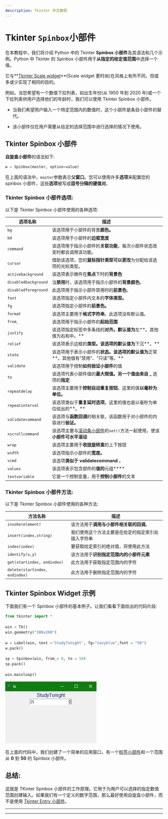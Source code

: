 ```yaml
---
description: Tkinter 中文教程
---
```


# Tkinter `Spinbox`小部件

在本教程中，我们将介绍 Python 中的 Tkinter **Spinbox 小部件**及其语法和几个示例。Python 中 Tkinter 的 Spinbox 小部件用于**从指定的给定值范围**中选择一个值。

它与**[Tkinter Scale widget](https://www.studytonight.com/tkinter/python-tkinter-scale-widget)**(Scale widget 更时尚)在风格上有所不同，但或多或少实现了相同的目的。

例如，当您希望有一个数值下拉列表，如出生年份(从 1950 年到 2020 年)或一个下拉列表供用户选择他们的年龄时，我们可以使用 Tkinter Spinbox 小部件。

*   当我们希望用户输入一个特定范围内的数值时，这个小部件是条目小部件的替代。

*   该小部件仅在用户需要从给定的选择范围中进行选择的情况下使用。

## Tkinter Spinbox 小部件

**自旋盒小部件**的语法如下:

```py
w = Spinbox(master, option=value)
```

在上面的语法中，`master`参数表示**父窗口**。您可以使用许多**选项**来配置您的 spinbox 小部件，这些**选项**被写成**逗号分隔的键值对**。

### Tkinter Spinbox 小部件选项:

以下是 Tkinter Spinbox 小部件使用的各种选项:

| **选项名称** | **描述** |
| --- | --- |
| `bg` | 该选项用于小部件的背景**颜色。** |
| `bd` | 该选项用于小部件的**边框宽度** |
| `command` | 该选项用于指示小部件的**关联功能**，每次小部件状态改变时都会调用该功能。 |
| `cursor` | 借助该选项，您的**鼠标指针类型可以更改**为分配给该选项的光标类型。 |
| `activebackground` | 该选项表示微件在**焦点**下时的**背景色** |
| `disabledbackground` | 当**禁用**时，该选项用于指示小部件的**背景颜色**。 |
| `disabledforeground` | 此选项用于指示小部件禁用时的**前景色**。 |
| `font` | 该选项指定小部件内文本的**字体类型。** |
| `fg` | 该选项指定小部件的**前景色。** |
| `format` | 该选项主要用于**格式字符串**。此选项没有默认值。 |
| `from_` | 该选项用于指示小部件的**起始范围** |
| `justify` | 该选项指定标签中多条线的**对齐。默认值为**左**。其他值为右和中。** |
| `relief` | 该选项表示边框的**类型。该选项的默认值为**下沉**。** |
| `state` | 该选项用于表示小部件的**状态。该选项的默认值为**正常**。其他值有“禁用”、“只读”等。** |
| `validate` | 该选项用于控制**如何验证小部件**的值 |
| `to` | 该选项代表小部件值的**最大限值。另一个值由来自 _** 选项的**指定** |
| `repeatdelay` | 该选项主要用于**控制自动重复按钮**。这里的值**以毫秒为单位。** |
| `repeatinterval` | 该选项类似于**重复延时选项**。这里的值也是以毫秒为单位给出的**。** |
| `validatecommand` | 该选项与**函数回调**的相关联，该函数用于对小部件的内容进行**验证。** |
| `xscrollcommand` | 该选项主要与[滚动条小部件](https://www.studytonight.com/tkinter/python-tkinter-scrollbar-widget)的`set()`方法一起使用，使该**小部件可水平滚动** |
| `wrap` | 该选项主要用于**收拢旋转盒**的上下按钮 |
| `width` | 该选项指示小部件的**宽度。** |
| `vcmd` | 该选项**类似于 validatecommand** 。 |
| `values` | 该选项表示包含部件的**值的**元组**** |
| `textvariable` | 它是一个控制变量，用于**控制小部件**的文本 |

### Tkinter Spinbox 小部件方法:

以下是 Tkinter Spinbox 小部件使用的各种方法:

| **方法名称** | **描述** |
| --- | --- |
| `invoke(element)` | 该方法用于**调用与小部件相关联的回调**。 |
| `insert(index,string)` | 我们使用这个方法主要是在给定的指定索引处插入字符串 |
| `index(index)` | 要获取给定索引的绝对值，将使用此方法 |
| `identify(x,y)` | 该方法用于**识别指定范围内的小部件元素** |
| `get(startindex, endindex)` | 此方法用于获取指定范围内的字符 |
| `delete(startindex, endindex)` | 此方法用于删除指定范围内的字符 |

## Tkinter Spinbox Widget 示例

下面我们有一个 Spinbox 小部件的基本例子。让我们看看下面给出的代码片段:

```py
from tkinter import *

win = Tk() 
win.geometry("300x200") 

w = Label(win, text ='StudyTonight', fg="navyblue",font = "50") 
w.pack() 

sp = Spinbox(win, from_= 0, to = 50) 
sp.pack() 

win.mainloop() 
```

![](img/ce41ba0e9b834f95d33884dc736c4275.png)

在上面的代码中，我们创建了一个简单的应用窗口，有一个[标签小部件](https://www.studytonight.com/tkinter/python-tkinter-label-widget)和一个范围从 **0** 到 **50** 的 Spinbox 小部件。

## 总结:

这就是 TKinter Spinbox 小部件的工作原理。它用于为用户可以选择的指定数值范围创建输入。如果我们有一个定义的数字范围，那么最好使用自旋盒小部件，而不是使用 [Tkinter Entry 小部件](https://www.studytonight.com/tkinter/python-tkinter-entry-widget)。

* * *

* * *